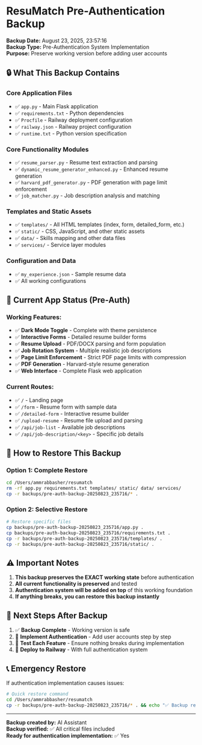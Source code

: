 # ResuMatch Pre-Authentication Backup

**Backup Date:** August 23, 2025, 23:57:16  
**Backup Type:** Pre-Authentication System Implementation  
**Purpose:** Preserve working version before adding user accounts

## 🔒 **What This Backup Contains**

### **Core Application Files**
- ✅ `app.py` - Main Flask application
- ✅ `requirements.txt` - Python dependencies
- ✅ `Procfile` - Railway deployment configuration
- ✅ `railway.json` - Railway project configuration
- ✅ `runtime.txt` - Python version specification

### **Core Functionality Modules**
- ✅ `resume_parser.py` - Resume text extraction and parsing
- ✅ `dynamic_resume_generator_enhanced.py` - Enhanced resume generation
- ✅ `harvard_pdf_generator.py` - PDF generation with page limit enforcement
- ✅ `job_matcher.py` - Job description analysis and matching

### **Templates and Static Assets**
- ✅ `templates/` - All HTML templates (index, form, detailed_form, etc.)
- ✅ `static/` - CSS, JavaScript, and other static assets
- ✅ `data/` - Skills mapping and other data files
- ✅ `services/` - Service layer modules

### **Configuration and Data**
- ✅ `my_experience.json` - Sample resume data
- ✅ All working configurations

## 🚀 **Current App Status (Pre-Auth)**

### **Working Features:**
- ✅ **Dark Mode Toggle** - Complete with theme persistence
- ✅ **Interactive Forms** - Detailed resume builder forms
- ✅ **Resume Upload** - PDF/DOCX parsing and form population
- ✅ **Job Rotation System** - Multiple realistic job descriptions
- ✅ **Page Limit Enforcement** - Strict PDF page limits with compression
- ✅ **PDF Generation** - Harvard-style resume generation
- ✅ **Web Interface** - Complete Flask web application

### **Current Routes:**
- ✅ `/` - Landing page
- ✅ `/form` - Resume form with sample data
- ✅ `/detailed-form` - Interactive resume builder
- ✅ `/upload-resume` - Resume file upload and parsing
- ✅ `/api/job-list` - Available job descriptions
- ✅ `/api/job-description/<key>` - Specific job details

## 🔄 **How to Restore This Backup**

### **Option 1: Complete Restore**
```bash
cd /Users/ammrabbasher/resumatch
rm -rf app.py requirements.txt templates/ static/ data/ services/
cp -r backups/pre-auth-backup-20250823_235716/* .
```

### **Option 2: Selective Restore**
```bash
# Restore specific files
cp backups/pre-auth-backup-20250823_235716/app.py .
cp backups/pre-auth-backup-20250823_235716/requirements.txt .
cp -r backups/pre-auth-backup-20250823_235716/templates/ .
cp -r backups/pre-auth-backup-20250823_235716/static/ .
```

## ⚠️ **Important Notes**

1. **This backup preserves the EXACT working state** before authentication
2. **All current functionality is preserved** and tested
3. **Authentication system will be added on top** of this working foundation
4. **If anything breaks, you can restore this backup instantly**

## 🎯 **Next Steps After Backup**

1. ✅ **Backup Complete** - Working version is safe
2. 🔄 **Implement Authentication** - Add user accounts step by step
3. 🧪 **Test Each Feature** - Ensure nothing breaks during implementation
4. 🚀 **Deploy to Railway** - With full authentication system

## 📞 **Emergency Restore**

If authentication implementation causes issues:

```bash
# Quick restore command
cd /Users/ammrabbasher/resumatch
cp -r backups/pre-auth-backup-20250823_235716/* . && echo "✅ Backup restored successfully!"
```

---

**Backup created by:** AI Assistant  
**Backup verified:** ✅ All critical files included  
**Ready for authentication implementation:** ✅ Yes


